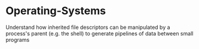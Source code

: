 # Operating-Systems
Understand how inherited file descriptors can be manipulated by a process's parent (e.g. the shell) to
generate pipelines of data between small programs
